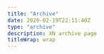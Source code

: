 ```yaml
---
title: "Archive"
date: 2020-02-19T22:11:40Z
type: "archive"
description: XN archive page
titleWrap: wrap
---
```

